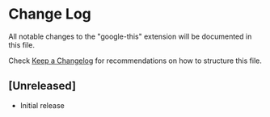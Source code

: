 # Change Log

All notable changes to the "google-this" extension will be documented in this file.

Check [Keep a Changelog](http://keepachangelog.com/) for recommendations on how to structure this file.

## [Unreleased]

- Initial release